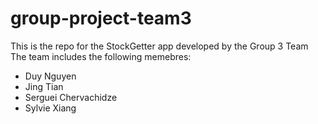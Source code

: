 # group-project-team3
This is the repo for the StockGetter app developed by the Group 3 Team
The team includes the following memebres:
* Duy Nguyen
* Jing Tian
* Serguei Chervachidze
* Sylvie Xiang


